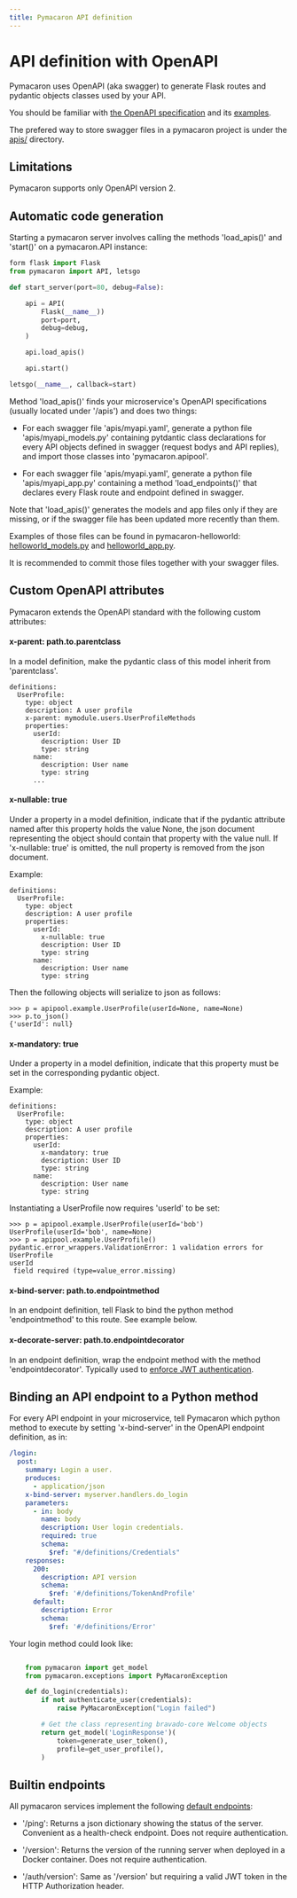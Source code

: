 ```yaml
---
title: Pymacaron API definition
---
```


API definition with OpenAPI
===========================

Pymacaron uses OpenAPI (aka swagger) to generate Flask routes and pydantic objects classes used by your API. 

You should be familiar with [the OpenAPI specification](https://swagger.io/specification/) and its
[examples](https://github.com/OAI/OpenAPI-Specification/tree/master/examples/v3.0).

The prefered way to store swagger files in a pymacaron project is under the [apis/](https://github.com/pymacaron/pymacaron-helloworld/tree/master/apis) directory.

## Limitations

Pymacaron supports only OpenAPI version 2.

## Automatic code generation

Starting a pymacaron server involves calling the methods 'load_apis()' and 'start()' on a pymacaron.API instance:

```python
form flask import Flask
from pymacaron import API, letsgo

def start_server(port=80, debug=False):

    api = API(
        Flask(__name__))
        port=port,
        debug=debug,
    )

    api.load_apis()

    api.start()

letsgo(__name__, callback=start)
```

Method 'load_apis()' finds your microservice's OpenAPI specifications (usually located under '/apis') and does two things:

* For each swagger file 'apis/myapi.yaml', generate a python file 'apis/myapi_models.py' containing pytdantic class declarations for every API objects defined in swagger (request bodys and API replies), and import those classes into 'pymacaron.apipool'.

* For each swagger file 'apis/myapi.yaml', generate a python file 'apis/myapi_app.py' containing a method 'load_endpoints()' that declares every Flask route and endpoint defined in swagger.

Note that 'load_apis()' generates the models and app files only if they are missing, or if the swagger file has been updated more recently than them.

Examples of those files can be found in pymacaron-helloworld: [helloworld_models.py](https://github.com/pymacaron/pymacaron-helloworld/blob/master/apis/helloworld_models.py) and [helloworld_app.py](https://github.com/pymacaron/pymacaron-helloworld/blob/master/apis/helloworld_app.py).

It is recommended to commit those files together with your swagger files.

## Custom OpenAPI attributes

Pymacaron extends the OpenAPI standard with the following custom attributes:

#### x-parent: path.to.parentclass

In a model definition, make the pydantic class of this model inherit from 'parentclass'.

```
definitions:
  UserProfile:
    type: object
    description: A user profile
    x-parent: mymodule.users.UserProfileMethods
    properties:
      userId:
        description: User ID
        type: string
      name:
        description: User name
        type: string
      ...
```

#### x-nullable: true

Under a property in a model definition, indicate that if the pydantic attribute named after this property holds the value None, the json document representing the object should contain that property with the value null. If 'x-nullable: true' is omitted, the null property is removed from the json document.

Example:

```
definitions:
  UserProfile:
    type: object
    description: A user profile
    properties:
      userId:
        x-nullable: true
        description: User ID
        type: string
      name:
        description: User name
        type: string      
```

Then the following objects will serialize to json as follows:

```
>>> p = apipool.example.UserProfile(userId=None, name=None)
>>> p.to_json()
{'userId': null}
```

#### x-mandatory: true

Under a property in a model definition, indicate that this property must be set in the corresponding pydantic object.

Example:

```
definitions:
  UserProfile:
    type: object
    description: A user profile
    properties:
      userId:
        x-mandatory: true
        description: User ID
        type: string
      name:
        description: User name
        type: string      
```

Instantiating a UserProfile now requires 'userId' to be set:

```
>>> p = apipool.example.UserProfile(userId='bob')
UserProfile(userId='bob', name=None)
>>> p = apipool.example.UserProfile()
pydantic.error_wrappers.ValidationError: 1 validation errors for UserProfile
userId
 field required (type=value_error.missing)
```

#### x-bind-server: path.to.endpointmethod

In an endpoint definition, tell Flask to bind the python method 'endpointmethod' to this route. See example below.

#### x-decorate-server: path.to.endpointdecorator

In an endpoint definition, wrap the endpoint method with the method 'endpointdecorator'. Typically used to [enforce JWT authentication](jwt.html).

## Binding an API endpoint to a Python method

For every API endpoint in your microservice, tell Pymacaron which
python method to execute by setting 'x-bind-server' in the OpenAPI endpoint definition, as in:

```yaml
/login:
  post:
    summary: Login a user.
    produces:
      - application/json
    x-bind-server: myserver.handlers.do_login
    parameters:
      - in: body
        name: body
        description: User login credentials.
        required: true
        schema:
          $ref: "#/definitions/Credentials"
    responses:
      200:
        description: API version
        schema:
          $ref: '#/definitions/TokenAndProfile'
      default:
        description: Error
        schema:
          $ref: '#/definitions/Error'
```

Your login method could look like:

```python

    from pymacaron import get_model
    from pymacaron.exceptions import PyMacaronException

    def do_login(credentials):
        if not authenticate_user(credentials):
            raise PyMacaronException("Login failed")

        # Get the class representing bravado-core Welcome objects
        return get_model('LoginResponse')(
            token=generate_user_token(),
            profile=get_user_profile(),
        )

```

## Builtin endpoints

All pymacaron services implement the following [default endpoints](https://github.com/pymacaron/pymacaron/blob/master/pymacaron/ping.yaml):

* '/ping': Returns a json dictionary showing the status of the server. Convenient as a health-check endpoint. Does not require authentication.

* '/version': Returns the version of the running server when deployed in a Docker container. Does not require authentication.

* '/auth/version': Same as '/version' but requiring a valid JWT token in the HTTP Authorization header.
